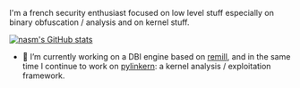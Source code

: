 I'm a french security enthusiast focused on low level stuff especially on binary obfuscation / analysis and on kernel stuff.

[![nasm's GitHub stats](https://github-readme-stats.vercel.app/api?username=n4sm)](https://github.com/anuraghazra/github-readme-stats)

- 🔭 I’m currently working on a DBI engine based on [remill](https://github.com/lifting-bits/remill), and in the same time I continue to work on [pylinkern](https://github.com/n4sm/pylinkern): a kernel analysis / exploitation framework.

<!--
**n4sm/n4sm** is a ✨ _special_ ✨ repository because its `README.md` (this file) appears on your GitHub profile.

Here are some ideas to get you started:

- 🔭 I’m currently working on ...
- 🌱 I’m currently learning ...
- 👯 I’m looking to collaborate on ...
- 🤔 I’m looking for help with ...
- 💬 Ask me about ...
- 📫 How to reach me: ...
- 😄 Pronouns: ...
- ⚡ Fun fact: ...
-->
